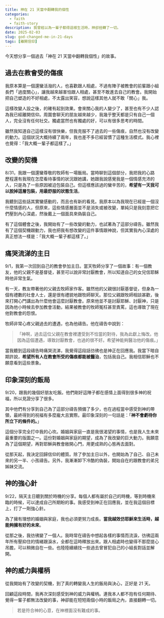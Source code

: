 ```yaml
---
title: 神在 21 天當中翻轉我的個性
categories:
  - faith
  - faith-story
description: 我曾經以為一輩子都得這樣生活時，神卻扭轉了一切。
date: 2025-02-03
slug: god-changed-me-in-21-days
tags: [離開信仰]
---
```


今天想分享一個過去「神在 21 天當中翻轉我個性」的故事。

## 過去在教會受的傷痕

我原本算是一個還蠻活潑的人，也喜歡跟人相處，不過有陣子被教會的前輩跟小組長們「過度關心」，讓我越來越害怕跟人相處，甚至不敢進去自己的教會。我開始把自己塑造的不好相處，不太露出笑容，想說這樣其他人就不敢「關心」我。

這樣改變人設之後，的確有起到效果。會來關心我的人變少了，甚至也有不少人認為我已經離開信仰。周圍會聊天的朋友越來越少，我幾乎整天都是只有自己一個人，完全沒有任何社交。獨處當然也有獨處的好，可以有很多思考的時間。

雖然我知道自己這樣沒有很快樂，但我克服不了過去的一些傷痕，自然也沒有改變的動力。這個狀況大概持續了兩年，我也差不多已經習慣了這種生活模式。我心裡也覺得：「我大概一輩子都這樣了。」

## 改變的契機

8/31，我跟一個還蠻尊敬的牧師有一場飯局。當時聊到這個部分，我把我的心路歷程還有我現在怎麼看待事情的狀況跟她講，她跟我說感覺我是一個情感充沛的人，只是為了一些原因被迫包裝自己。但這樣應該過的蠻辛苦的，**希望有一天我可以脫掉這層包裝，用最舒服的狀態生活**。

我聽到這些話其實蠻感動的，而且也有新的看見。我原本以為我現在已經是一個沒什麼情感的人，但原來，這些情感層面並不是消失或被改變，單純只是我刻意把它們壓到內心深處，然後戴上一個面具來偽裝自己。

有了這個體會之後，我開始有了一些改變的動力，也試著為了這部分禱告。雖然我有了這個契機跟動力，我也把我有想改變的這件事情跟神說，但其實我內心深處的真正想法一樣是：「我大概一輩子都這樣了。」

## 痛哭流涕的主日

9/1，我第一次回到自己的教會參加主日。當天牧師分享了一個故事：有一個教友，他的父親不是基督徒，甚至可以說非常討厭教會，所以知道自己的女兒信耶穌時他非常生氣。

有一天，教友帶著他的父親去牧師家作客。雖然他的父親很討厭基督徒，但身為一個有禮數的社會人士，還是很有禮貌地跟牧師聊天。那位父親跟牧師相談甚歡，後來打開心門講出為什麼他會這麼討厭教會。原來他並不是討厭耶穌、討厭神，只是因為他小時候去參加教會活動，結果被教會的牧師冤枉甚至責罵，這也導致了現在他對教會的怨恨。

牧師非常心疼父親過去的遭遇，也為他禱告。他在禱告中說到：

> 「神啊，過去這位父親在教會裡遭受到不恰當的對待，我為此獻上悔改。他因為這個遭遇，導致討厭教會，也過的很不好。希望神能夠醫治他的傷痕。」

當我聽到這段禱告時痛哭流涕，我覺得這段話彷彿也是神正在回應我。我當下暗自期許說，**希望所有人在教會所受的傷痕都能被醫治**，包括我自己。我相信耶穌也不願意看到這些景象。

## 印象深刻的飯局

9/20，跟我的幾個好朋友吃飯。他們剛好這陣子都在感情上面得到很多神的祝福，所以見證分享了很多。

其中他們有分享到自己為了這部分禱告預備了多少，也在過程當中感受到神的帶領，最終得到的祝福有多麼龐大且實際。最印象深刻的一句話是：「**神不會虧待你所立下的條件的。**」

這個分享完全打中我的心坎。婚姻與家庭一直是我很渴望的事情，也是我人生未來最重要的版圖之一。這份對婚姻與家庭的期望，成為了我改變的巨大動力。我願意為了這個期望，再對耶穌與教會敞開心門，用更成熟的心態再去面對。

從那天起，我決定回歸信仰的體質。除了參加主日以外，也開始為了自己、自己未來的另一半、小孩禱告。另外，我漸漸卸下冷酷的偽裝，開始自在的跟教會的弟兄姊妹交流。

## 神的強心針

9/22，隔天主日聽到關於時機的分享。每個人都有屬於自己的時機，等到時機來臨的時候，可以達成自己所期盼的事。我感受到神正在回應我，並在我這個目標上，打了一劑強心針。

為了擁有理想的婚姻與家庭，我也必須更努力成長。**當我越效仿耶穌來生活時，越能夠擁有好的未來**。

從那之後，我彷彿變了一個人。我時常在禱告中想起各樣的事情而流淚，彷彿這兩年所有壓抑住的情緒跟淚水，全都在這時釋放出來。跟人相處時也變得不那麼提心吊膽，可以稍微自在一些。也陸陸續續找一些過去曾冒犯自己的小組長對話並解開。

## 神的威力與權柄

從我開始有了改變的契機，到了真的轉變我人生的飯局與決心，正好是 21 天。

回顧這段時間，我再次深刻感受到神的威力與權柄。連我本人都不抱有任何期待、覺得一輩子都無法改變的事，神卻能在短短兩個小時的飯局之內，直接翻轉一切。

> 若是符合神的心意，在神裡面沒有難成的事。
